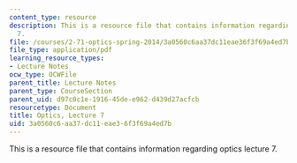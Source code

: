 ```yaml
---
content_type: resource
description: This is a resource file that contains information regarding optics lecture
  7.
file: /courses/2-71-optics-spring-2014/3a0560c6aa37dc11eae36f3f69a4ed7b_MIT2_71S14_lec7_notes.pdf
file_type: application/pdf
learning_resource_types:
- Lecture Notes
ocw_type: OCWFile
parent_title: Lecture Notes
parent_type: CourseSection
parent_uid: d97c0c1e-1916-45de-e962-d439d27acfcb
resourcetype: Document
title: Optics, Lecture 7
uid: 3a0560c6-aa37-dc11-eae3-6f3f69a4ed7b
---
```

This is a resource file that contains information regarding optics lecture 7.

